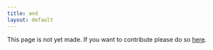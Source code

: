 ```yaml
---
title: and
layout: default
---
```


This page is not yet made. If you want to contribute please do so [here](https://github.com/CrazyH2/Bigstone/blob/wiki/components/and.md).
